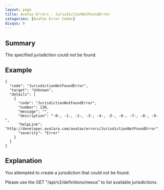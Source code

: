 ```yaml
---
layout: page
title: AvaTax Errors - JurisdictionNotFoundError
categories: [AvaTax Error Codes]
disqus: 0
---
```


## Summary

The specified jurisdiction could not be found.

## Example

    {
      "code": "JurisdictionNotFoundError",
      "target": "Unknown",
      "details": [
        {
          "code": "JurisdictionNotFoundError",
          "number": 130,
          "message": "",
          "description": "-0-, -1-, -2-, -3-, -4-, -5-, -6-, -7-, -8-, -9-",
          "helpLink": "http://developer.avalara.com/avatax/errors/JurisdictionNotFoundError",
          "severity": "Error"
        }
      ]
    }

## Explanation

You attempted to create a jurisdiction that could not be found.

Please use the GET "/api/v2/definitions/nexus" to list available jurisdictions.
